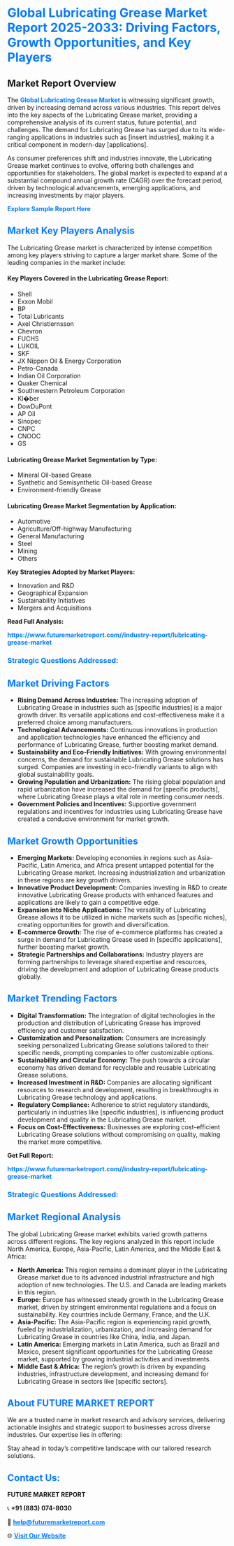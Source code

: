 <h1 style="color: #007BFF;">Global Lubricating Grease Market Report 2025-2033: Driving Factors, Growth Opportunities, and Key Players</h1>

<section id="overview">
<h2>Market Report Overview</h2>
<p>The <a href="https://www.futuremarketreport.com//industry-report/lubricating-grease-market" style="color: #007BFF; text-decoration: none;"><strong>Global Lubricating Grease Market</strong></a> is witnessing significant growth, driven by increasing demand across various industries. This report delves into the key aspects of the Lubricating Grease market, providing a comprehensive analysis of its current status, future potential, and challenges. The demand for Lubricating Grease has surged due to its wide-ranging applications in industries such as [insert industries], making it a critical component in modern-day [applications].</p>
<p>As consumer preferences shift and industries innovate, the Lubricating Grease market continues to evolve, offering both challenges and opportunities for stakeholders. The global market is expected to expand at a substantial compound annual growth rate (CAGR) over the forecast period, driven by technological advancements, emerging applications, and increasing investments by major players.</p>
</section>

<section id="overview">
<p><a href="https://www.futuremarketreport.com//request-sample/reportId=61123" style="color: #007BFF; text-decoration: none;"><strong>Explore Sample Report Here</strong></a></p>
</section>

<section id="key-players">
<h2 style="color: #007BFF;">Market Key Players Analysis</h2>
<p>The Lubricating Grease market is characterized by intense competition among key players striving to capture a larger market share. Some of the leading companies in the market include:</p>
<h4>Key Players Covered in the Lubricating Grease Report:</h4>
<ul><li>Shell</li><li>Exxon Mobil</li><li>BP</li><li>Total Lubricants</li><li>Axel Christiernsson</li><li>Chevron</li><li>FUCHS</li><li>LUKOIL</li><li>SKF</li><li>JX Nippon Oil &amp; Energy Corporation</li><li>Petro-Canada</li><li>Indian Oil Corporation</li><li>Quaker Chemical</li><li>Southwestern Petroleum Corporation</li><li>Kl�ber</li><li>DowDuPont</li><li>AP Oil</li><li>Sinopec</li><li>CNPC</li><li>CNOOC</li><li>GS</li></ul>
<h4>Lubricating Grease Market Segmentation by Type:</h4>
<ul><li>Mineral Oil-based Grease</li><li>Synthetic and Semisynthetic Oil-based Grease</li><li>Environment-friendly Grease</li></ul>

<h4>Lubricating Grease Market Segmentation by Application:</h4>
<ul><li>Automotive</li><li>Agriculture/Off-highway Manufacturing</li><li>General Manufacturing</li><li>Steel</li><li>Mining</li><li>Others</li></ul>
<p><strong>Key Strategies Adopted by Market Players:</strong></p>
<ul>
<li>Innovation and R&D</li>
<li>Geographical Expansion</li>
<li>Sustainability Initiatives</li>
<li>Mergers and Acquisitions</li>
</ul>
</section>

<section>
<p><strong>Read Full Analysis: </strong></p><a href="https://www.futuremarketreport.com//industry-report/lubricating-grease-market" style="color: #007BFF; text-decoration: none;"><strong>https://www.futuremarketreport.com//industry-report/lubricating-grease-market</strong></a>
<h3 style="color: #007BFF;">Strategic Questions Addressed:</h3>
</section>

<section id="driving-factors">
<h2 style="color: #007BFF;">Market Driving Factors</h2>
<ul>
<li><strong>Rising Demand Across Industries:</strong> The increasing adoption of Lubricating Grease in industries such as [specific industries] is a major growth driver. Its versatile applications and cost-effectiveness make it a preferred choice among manufacturers.</li>
<li><strong>Technological Advancements:</strong> Continuous innovations in production and application technologies have enhanced the efficiency and performance of Lubricating Grease, further boosting market demand.</li>
<li><strong>Sustainability and Eco-Friendly Initiatives:</strong> With growing environmental concerns, the demand for sustainable Lubricating Grease solutions has surged. Companies are investing in eco-friendly variants to align with global sustainability goals.</li>
<li><strong>Growing Population and Urbanization:</strong> The rising global population and rapid urbanization have increased the demand for [specific products], where Lubricating Grease plays a vital role in meeting consumer needs.</li>
<li><strong>Government Policies and Incentives:</strong> Supportive government regulations and incentives for industries using Lubricating Grease have created a conducive environment for market growth.</li>
</ul>
</section>

<section id="growth-opportunities">
<h2 style="color: #007BFF;">Market Growth Opportunities</h2>
<ul>
<li><strong>Emerging Markets:</strong> Developing economies in regions such as Asia-Pacific, Latin America, and Africa present untapped potential for the Lubricating Grease market. Increasing industrialization and urbanization in these regions are key growth drivers.</li>
<li><strong>Innovative Product Development:</strong> Companies investing in R&D to create innovative Lubricating Grease products with enhanced features and applications are likely to gain a competitive edge.</li>
<li><strong>Expansion into Niche Applications:</strong> The versatility of Lubricating Grease allows it to be utilized in niche markets such as [specific niches], creating opportunities for growth and diversification.</li>
<li><strong>E-commerce Growth:</strong> The rise of e-commerce platforms has created a surge in demand for Lubricating Grease used in [specific applications], further boosting market growth.</li>
<li><strong>Strategic Partnerships and Collaborations:</strong> Industry players are forming partnerships to leverage shared expertise and resources, driving the development and adoption of Lubricating Grease products globally.</li>
</ul>
</section>

<section id="trending-factors">
<h2 style="color: #007BFF;">Market Trending Factors</h2>
<ul>
<li><strong>Digital Transformation:</strong> The integration of digital technologies in the production and distribution of Lubricating Grease has improved efficiency and customer satisfaction.</li>
<li><strong>Customization and Personalization:</strong> Consumers are increasingly seeking personalized Lubricating Grease solutions tailored to their specific needs, prompting companies to offer customizable options.</li>
<li><strong>Sustainability and Circular Economy:</strong> The push towards a circular economy has driven demand for recyclable and reusable Lubricating Grease solutions.</li>
<li><strong>Increased Investment in R&D:</strong> Companies are allocating significant resources to research and development, resulting in breakthroughs in Lubricating Grease technology and applications.</li>
<li><strong>Regulatory Compliance:</strong> Adherence to strict regulatory standards, particularly in industries like [specific industries], is influencing product development and quality in the Lubricating Grease market.</li>
<li><strong>Focus on Cost-Effectiveness:</strong> Businesses are exploring cost-efficient Lubricating Grease solutions without compromising on quality, making the market more competitive.</li>
</ul>
</section>

<section>
<p><strong>Get Full Report: </strong></p><a href="https://www.futuremarketreport.com//industry-report/lubricating-grease-market" style="color: #007BFF; text-decoration: none;"><strong>https://www.futuremarketreport.com//industry-report/lubricating-grease-market</strong></a>
<h3 style="color: #007BFF;">Strategic Questions Addressed:</h3>
</section>


<section id="regional-analysis">
<h2 style="color: #007BFF;">Market Regional Analysis</h2>
<p>The global Lubricating Grease market exhibits varied growth patterns across different regions. The key regions analyzed in this report include North America, Europe, Asia-Pacific, Latin America, and the Middle East & Africa:</p>
<ul>
<li><strong>North America:</strong> This region remains a dominant player in the Lubricating Grease market due to its advanced industrial infrastructure and high adoption of new technologies. The U.S. and Canada are leading markets in this region.</li>
<li><strong>Europe:</strong> Europe has witnessed steady growth in the Lubricating Grease market, driven by stringent environmental regulations and a focus on sustainability. Key countries include Germany, France, and the U.K.</li>
<li><strong>Asia-Pacific:</strong> The Asia-Pacific region is experiencing rapid growth, fueled by industrialization, urbanization, and increasing demand for Lubricating Grease in countries like China, India, and Japan.</li>
<li><strong>Latin America:</strong> Emerging markets in Latin America, such as Brazil and Mexico, present significant opportunities for the Lubricating Grease market, supported by growing industrial activities and investments.</li>
<li><strong>Middle East & Africa:</strong> The region’s growth is driven by expanding industries, infrastructure development, and increasing demand for Lubricating Grease in sectors like [specific sectors].</li>
</ul>
</section>

<footer>
<h2 style="color: #007BFF;">About FUTURE MARKET REPORT</h2>
<p>We are a trusted name in market research and advisory services, delivering actionable insights and strategic support to businesses across diverse industries. Our expertise lies in offering:</p>

<p>Stay ahead in today’s competitive landscape with our tailored research solutions.</p>

<h2 style="color: #007BFF;">Contact Us:</h2>
<p><strong>FUTURE MARKET REPORT</strong></p>
<p>📞 <strong>+91 (883) 074-8030</strong></p>
<p>📧 <strong><a href="mailto:help@futuremarketreport.com" style="color: #007BFF;">help@futuremarketreport.com</a></strong></p>
<p>🌐 <strong><a href="https://www.futuremarketreport.com/" style="color: #007BFF;">Visit Our Website</a></strong></p>
</footer>